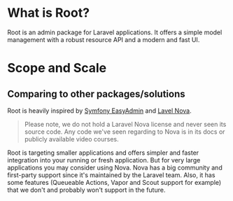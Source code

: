 # What is Root?

Root is an admin package for Laravel applications. It offers a simple model management with a robust resource API and a modern and fast UI.

# Scope and Scale

## Comparing to other packages/solutions

Root is heavily inspired by [Symfony EasyAdmin](https://symfony.com/bundles/EasyAdminBundle/current/index.html) and [Lavel Nova](https://nova.laravel.com/).

> Please note, we do not hold a Laravel Nova license and never seen its source code. Any code we've seen regarding to Nova is in its docs or publicly available video courses.

Root is targeting smaller applications and offers simpler and faster integration into your running or fresh application. But for very large applications you may consider using Nova. Nova has a big community and first-party support since it's maintained by the Laravel team. Also, it has some features (Queueable Actions, Vapor and Scout support for example) that we don't and probably won't support in the future.
